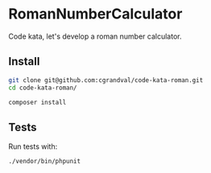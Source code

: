 # RomanNumberCalculator

Code kata, let's develop a roman number calculator.


## Install

``` bash
git clone git@github.com:cgrandval/code-kata-roman.git
cd code-kata-roman/

composer install
```

## Tests

Run tests with:

``` basb
./vendor/bin/phpunit
```
